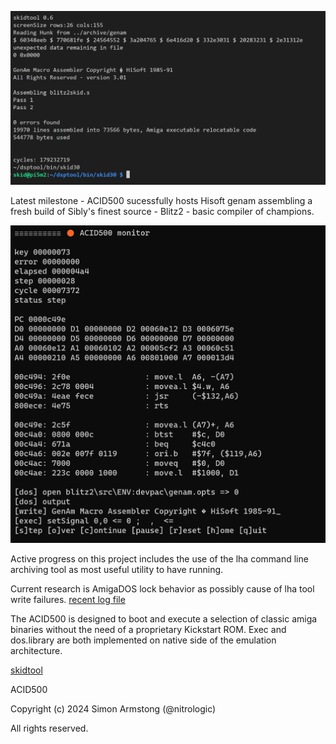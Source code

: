 ![ACID500 hosting genam assembler](media/genam3blitz2.png)

Latest milestone - ACID500 sucessfully hosts Hisoft genam assembling a fresh build of Sibly's finest source - Blitz2 - basic compiler of champions.

![ACID500 monitor tool](media/sig12.jpg)

Active progress on this project includes the use of the lha command line archiving tool as most useful utility to have running.

Current research is AmigaDOS lock behavior as possibly cause of lha tool write failures. [recent log file](MyAcid500/log/lhaskid4.log)

The ACID500 is designed to boot and execute a selection of classic amiga binaries without the need of a proprietary Kickstart ROM. Exec and dos.library are both implemented on native side of the emulation architecture.

[skidtool](skidtool)

ACID500

Copyright (c) 2024 Simon Armstong (@nitrologic)

All rights reserved.

